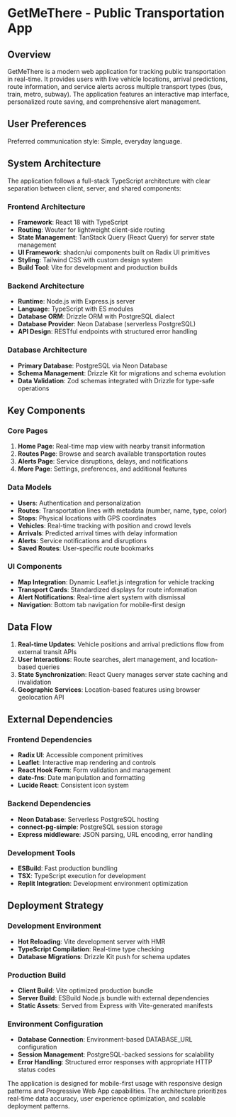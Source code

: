 # GetMeThere - Public Transportation App

## Overview

GetMeThere is a modern web application for tracking public transportation in real-time. It provides users with live vehicle locations, arrival predictions, route information, and service alerts across multiple transport types (bus, train, metro, subway). The application features an interactive map interface, personalized route saving, and comprehensive alert management.

## User Preferences

Preferred communication style: Simple, everyday language.

## System Architecture

The application follows a full-stack TypeScript architecture with clear separation between client, server, and shared components:

### Frontend Architecture
- **Framework**: React 18 with TypeScript
- **Routing**: Wouter for lightweight client-side routing
- **State Management**: TanStack Query (React Query) for server state management
- **UI Framework**: shadcn/ui components built on Radix UI primitives
- **Styling**: Tailwind CSS with custom design system
- **Build Tool**: Vite for development and production builds

### Backend Architecture
- **Runtime**: Node.js with Express.js server
- **Language**: TypeScript with ES modules
- **Database ORM**: Drizzle ORM with PostgreSQL dialect
- **Database Provider**: Neon Database (serverless PostgreSQL)
- **API Design**: RESTful endpoints with structured error handling

### Database Architecture
- **Primary Database**: PostgreSQL via Neon Database
- **Schema Management**: Drizzle Kit for migrations and schema evolution
- **Data Validation**: Zod schemas integrated with Drizzle for type-safe operations

## Key Components

### Core Pages
1. **Home Page**: Real-time map view with nearby transit information
2. **Routes Page**: Browse and search available transportation routes
3. **Alerts Page**: Service disruptions, delays, and notifications
4. **More Page**: Settings, preferences, and additional features

### Data Models
- **Users**: Authentication and personalization
- **Routes**: Transportation lines with metadata (number, name, type, color)
- **Stops**: Physical locations with GPS coordinates
- **Vehicles**: Real-time tracking with position and crowd levels
- **Arrivals**: Predicted arrival times with delay information
- **Alerts**: Service notifications and disruptions
- **Saved Routes**: User-specific route bookmarks

### UI Components
- **Map Integration**: Dynamic Leaflet.js integration for vehicle tracking
- **Transport Cards**: Standardized displays for route information
- **Alert Notifications**: Real-time alert system with dismissal
- **Navigation**: Bottom tab navigation for mobile-first design

## Data Flow

1. **Real-time Updates**: Vehicle positions and arrival predictions flow from external transit APIs
2. **User Interactions**: Route searches, alert management, and location-based queries
3. **State Synchronization**: React Query manages server state caching and invalidation
4. **Geographic Services**: Location-based features using browser geolocation API

## External Dependencies

### Frontend Dependencies
- **Radix UI**: Accessible component primitives
- **Leaflet**: Interactive map rendering and controls
- **React Hook Form**: Form validation and management
- **date-fns**: Date manipulation and formatting
- **Lucide React**: Consistent icon system

### Backend Dependencies
- **Neon Database**: Serverless PostgreSQL hosting
- **connect-pg-simple**: PostgreSQL session storage
- **Express middleware**: JSON parsing, URL encoding, error handling

### Development Tools
- **ESBuild**: Fast production bundling
- **TSX**: TypeScript execution for development
- **Replit Integration**: Development environment optimization

## Deployment Strategy

### Development Environment
- **Hot Reloading**: Vite development server with HMR
- **TypeScript Compilation**: Real-time type checking
- **Database Migrations**: Drizzle Kit push for schema updates

### Production Build
- **Client Build**: Vite optimized production bundle
- **Server Build**: ESBuild Node.js bundle with external dependencies
- **Static Assets**: Served from Express with Vite-generated manifests

### Environment Configuration
- **Database Connection**: Environment-based DATABASE_URL configuration
- **Session Management**: PostgreSQL-backed sessions for scalability
- **Error Handling**: Structured error responses with appropriate HTTP status codes

The application is designed for mobile-first usage with responsive design patterns and Progressive Web App capabilities. The architecture prioritizes real-time data accuracy, user experience optimization, and scalable deployment patterns.